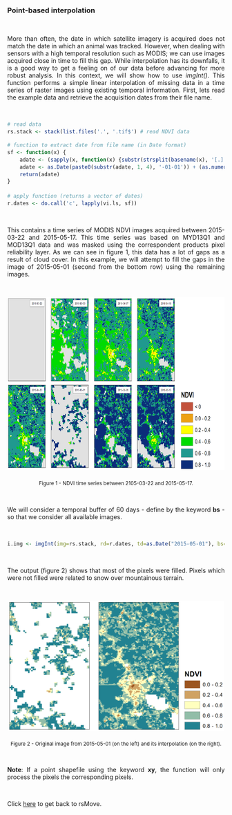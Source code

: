 ### Point-based interpolation

<br>

<p align="justify">
More than often, the date in which satellite imagery is acquired does not match the date in which an animal was tracked. However, when dealing with sensors with a high temporal resolution such as MODIS; we can use images acquired close in time to fill this gap. While interpolation has its downfalls, it is a good way to get a feeling on of our data before advancing for more robust analysis. In this context, we will show how to use <i>imgInt()</i>. This function performs a simple linear interpolation of missing data in a time series of raster images using existing temporal information. First, lets read the example data and retrieve the acquisition dates from their file name.
</p> 

<br>

```R
# read data
rs.stack <- stack(list.files('.', '.tif$') # read NDVI data
```

```R
# function to extract date from file name (in Date format)
sf <- function(x) {
    adate <- (sapply(x, function(x) {substr(strsplit(basename(x), '[.]')[[1]][2], 2, 9)})) # aq. date (1)
    adate <- as.Date(paste0(substr(adate, 1, 4), '-01-01')) + (as.numeric(substr(adate, 5, 8))-1) # aq. date (2)
    return(adate)
}

# apply function (returns a vector of dates)
r.dates <- do.call('c', lapply(vi.ls, sf))
```

<br>

<p align="justify">
This contains a time series of MODIS NDVI images acquired between 2015-03-22 and 2015-05-17. This time series was based on MYD13Q1 and MOD13Q1 data and was masked using the correspondent products pixel reliability layer. As we can see in figure 1, this data has a lot of gaps as a result of cloud cover. In this example, we will attempt to fill the gaps in the image of 2015-05-01 (second from the bottom row) using the remaining images.
</p> 

<br>

<p align="center"><img width="800" height="400" src="https://github.com/RRemelgado/README_data/blob/master/rsMove/Figure-1_Example-5.png"></p>

<p align="center"><sub>Figure 1 - NDVI time series between 2105-03-22 and 2015-05-17.</sub></p>

<br>

<p align="justify">
We will consider a temporal buffer of 60 days - define by the keyword <b>bs</b> - so that we consider all available images.
</p> 

<br>

```R
i.img <- imgInt(img=rs.stack, rd=r.dates, td=as.Date("2015-05-01"), bs=60)
```

<br>

<p align="justify">
The output (figure 2) shows that most of the pixels were filled. Pixels which were not filled were related to snow over mountainous terrain.
</p> 

<br>


<p align="center"><img width="500" height="300" src="https://github.com/RRemelgado/README_data/blob/master/rsMove/Figure-2_Example-5.png"></p>

<p align="center"><sub>Figure 2 - Original image from 2015-05-01 (on the left) and its interpolation (on the right).</sub></p>

<br>

<p align="justify">
<b>Note</b>: If a point shapefile using the keyword <b>xy</b>, the function will only process the pixels the corresponding pixels.
</p> 

<br>

Click  <a href="https://github.com/RRemelgado/rsMove/">here</a> to get back to rsMove.

<br>
